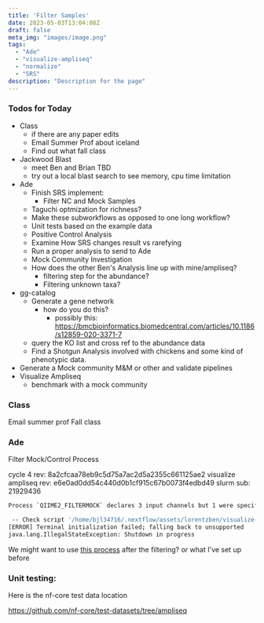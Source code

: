 ```yaml
---
title: 'Filter Samples'
date: 2023-05-03T13:04:08Z
draft: false
meta_img: "images/image.png"
tags:
  - "Ade"
  - "visualize-ampliseq"
  - "normalize"
  - "SRS"
description: "Description for the page"
---
```


### Todos for Today

- Class
  - if there are any paper edits
  - Email Summer Prof about iceland
  - Find out what fall class
- Jackwood Blast
  - meet Ben and Brian TBD
  - try out a local blast search to see memory, cpu time limitation
- Ade
  - Finish SRS implement:
     - Filter NC and Mock Samples
  - Taguchi optmization for richness?
  - Make these subworkflows as opposed to one long workflow?
  - Unit tests based on the example data
  - Positive Control Analysis
  - Examine How SRS changes result vs rarefying
  - Run a proper analysis to send to Ade
  - Mock Community Investigation
  - How does the other Ben's Analysis line up with mine/ampliseq?
    - filtering step for the abundance?
    - Filtering unknown taxa?
- gg-catalog
  - Generate a gene network 
    - how do you do this?
      - possibly this: https://bmcbioinformatics.biomedcentral.com/articles/10.1186/s12859-020-3371-7
  - query the KO list and cross ref to the abundance data
  - Find a Shotgun Analysis involved with chickens and some kind of phenotypic data.
- Generate a Mock community M&M or other and validate pipelines
- Visualize Ampliseq
  - benchmark with a mock community
  
### Class

Email summer prof
Fall class

### Ade

Filter Mock/Control Process

cycle 4 rev: 8a2cfcaa78eb9c5d75a7ac2d5a2355c661125ae2
visualize ampliseq rev: e6e0ad0dd54c440d0b1cf915c67b0073f4edbd49
slurm sub: 21929436

```bash
Process `QIIME2_FILTERMOCK` declares 3 input channels but 1 were specified

 -- Check script '/home/bjl34716/.nextflow/assets/lorentzben/visualize-ampliseq/main.nf' at line: 94 or see '.nextflow.log' file for more details
[ERROR] Terminal initialization failed; falling back to unsupported
java.lang.IllegalStateException: Shutdown in progress
```

We might want to use [this process](https://github.com/nf-core/ampliseq/blob/master/modules/local/qiime2_export_absolute.nf) after the filtering? or what I've set up before


### Unit testing:

Here is the nf-core test data location

https://github.com/nf-core/test-datasets/tree/ampliseq
